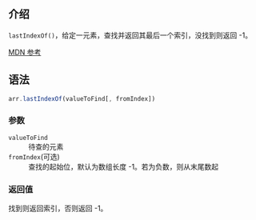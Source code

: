 ## 介绍

`lastIndexOf()`，给定一元素，查找并返回其最后一个索引，没找到则返回 -1。

[MDN 参考](https://developer.mozilla.org/zh-CN/docs/Web/JavaScript/Reference/Global_Objects/Array/lastIndexOf)

## 语法

```js
arr.lastIndexOf(valueToFind[, fromIndex])
```

### 参数

<dl>
  <dt><code>valueToFind</code></dt>
  <dd>待查的元素</dd>
  <dt><code>fromIndex</code>(可选)</dt>
  <dd>查找的起始位，默认为数组长度 -1。若为负数，则从末尾数起</dd>
</dl>

### 返回值

找到则返回索引，否则返回 -1。
